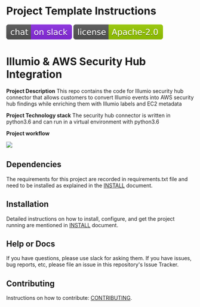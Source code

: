 # Project Template Instructions

[![Slack](images/slack.svg)](http://slack.illumiolabs.com)
[![License](images/license.svg)](LICENSE)


# **Illumio & AWS Security Hub Integration**

**Project Description**
This repo contains the code for Illumio security hub connector that allows customers to convert 
Illumio events into AWS security hub findings while enriching them with Illumio labels and EC2 metadata

**Project Technology stack** 
The security hub connector is written in python3.6 and can run in a virtual environment with python3.6

**Project workflow** 

![](images/security-hub-coonector-workflow.jpg)

## Dependencies

The requirements for this project are recorded in requirements.txt file and need to be installed as explained
in the [INSTALL](INSTALL.md) document.

## Installation

Detailed instructions on how to install, configure, and get the project running are mentioned 
in [INSTALL](INSTALL.md) document.

## Help or Docs 

If you have questions, please use slack for asking them.
If you have issues, bug reports, etc, please file an issue in this repository's Issue Tracker.

## Contributing

Instructions on how to contribute:  [CONTRIBUTING](CONTRIBUTING.md).

